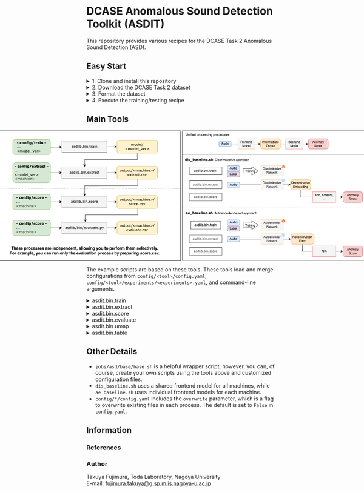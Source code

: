 # DCASE Anomalous Sound Detection Toolkit (ASDIT)

This repository provides various recipes for the DCASE Task 2 Anomalous Sound Detection (ASD).

## Easy Start

<details>
<summary>1. Clone and install this repository</summary>
<br>

**How to**

```bash
[somewhere]$ git clone https://github.com/TakuyaFujimura/dcase-asd-toolkit.git
[somewhere]$ cd dcase-asd-toolkit
[dcase-asd-toolkit]$ python3 -m venv venv # Requires Python 3.10+
[dcase-asd-toolkit]$ source venv/bin/activate
[dcase-asd-toolkit]$ pip install -e .
```

</details>

<details>
<summary>2. Download the DCASE Task 2 dataset</summary>
<br>

**How to**
- Specify `data_dir` and `dcase` in `jobs/download/run.sh`
- `data_dir`: The directory where the dataset will be stored. The default is set to the parent directory of this repository. If unchanged, you do not need to modify `data_dir` in other scripts.
- `dcase`: The dataset name (`dcase2021`, `dcase2022`, `dcase2023`, `dcase2024` are available)

```bash
[dcase-asd-toolkit]$ cd jobs/download
[dcase-asd-toolkit/jobs/download]$ bash run.sh
```

**Result**

```bash
<data_dir>
└── original
    ├── <dcase>
    └── ...
```
</details>

<details>
<summary>3. Format the dataset</summary>
<br>

**How to**

- Specify `data_dir` and `dcase` in `jobs/format/run.sh`
- This process creates a formatted dataset by generating symbolic links to the original dataset (without modifying the original files).
- Normal/anomalous ground truth labels for test data are added during this process.

```bash
[dcase-asd-toolkit]$ cd jobs/format
[dcase-asd-toolkit/jobs/format]$ bash run.sh
```

**Result**

```bash
<data_dir>
├── original
│   ├── <dcase>
│   └── ...
└── formatted
    ├── <dcase>
    └── ...
```

</details>

<details>
<summary>4. Execute the training/testing recipe</summary>
<br>

**How to**
- Specify `data_dir` in `config/train/config.yaml`
- Specify `dcase` in `jobs/asd/example/?.sh`
    - Two example scripts are provided: `dis_baseline.sh` and `ae_baseline.sh`
- This process will automatically execute the training and testing pipeline.



```bash
[dcase-asd-toolkit]$ cd jobs/asd/example
[dcase-asd-toolkit/jobs/asd/example]$ bash dis_baseline.sh
```

**Result**
```bash
dcase-asd-toolkit
├── asdit
├── ...
└── results
    ├── ...
    └── <name> # `example`
        ├── ...
        └── <version> # `dcase2023_baseline_0`
            ├── model
            │   └── <model_ver> # all
            │       ├── .hydra
            │       ├── checkpoints
            │       ├── events.out.tfevents.*
            │       ├── hparams.yaml
            │       └── train.log
            └── output
                └── <ckpt_ver> # `epoch_12`
                    ├── bandsaw
                    ├── bearing
                    ├── ...
                    ├── valve
                    │   ├── hparams.yaml
                    │   ├── test_evaluate.csv # AUC scores on test data
                    │   ├── test_extract.csv # Extracted test data information, including embedding values
                    │   ├── test_score.csv # Anomaly scores for test data
                    │   ├── train_extract.csv # Extracted training data information, including embedding values
                    │   ├── train_score.csv # Anomaly scores for training data
                    │   └── umap # UMAP visualization
                    │── official23-dev.csv # Summarized evaluation results
                    └── official23-eval.csv
```

</details>


## Main Tools

<div style="display: flex; justify-content: center;">
    <img src="docs/tools.drawio.png" alt="Tools" width="500">
    <img src="docs/examples.drawio.png" alt="Example" width="500">
</div>

The example scripts are based on these tools.
These tools load and merge configurations from `config/<tool>/config.yaml`, `config/<tool>/experiments/<experiments>.yaml`, and command-line arguments.


<details>
<summary>asdit.bin.train</summary>
<br>

```bash
# jobs/asd/base/base.sh
python -m asdit.bin.train experiments="${name}/${version}" 'seed='${seed}'' \
'name='${name}'' 'version='${version}''
```

- **Role**: Trains the frontend model
- **Result**: Saves the model to `results/<name>/<version>/model/<model_ver>`

</details>

<details>
<summary>asdit.bin.extract</summary>
<br>

```bash
# jobs/asd/base/base.sh
python -m asdit.bin.extract experiments="${extract_exp}" \
'name='${name}'' 'version='${version}'' 'seed='${seed}'' \
'ckpt_ver='${ckpt_ver}'' 'machine='${machine}''
```

- **Role**: Extracts test/training data information with the trained frontend model
- **Arguments**:
    - `ckpt_ver`: Checkpoint version of the trained frontend model
    - `machine`: Machine type (e.g., `fan`, `slider`, etc.)
- **Result**: Saves the extracted data to `results/<name>/<version>/output/<ckpt_ver>/<machine>//*_extract.csv`

</details>

<details>
<summary>asdit.bin.score</summary>
<br>

```bash
# jobs/asd/base/base.sh
python -m asdit.bin.score experiments="${score_exp}" \
'name='${name}'' 'version='${version}'' 'seed='${seed}'' \
'ckpt_ver='${ckpt_ver}'' 'machine='${machine}''
```

- **Role**: Calculates anomaly scores for test/training data with the extracted information
- **Arguments**: 
    - Specifies the file path for extracted information: `results/<name>/<version>/output/<ckpt_ver>/*_extract.csv`
    - The backend model is specified in `config/score/experiments/<experiments>.yaml`
- **Result**: Saves the anomaly scores to `results/<name>/<version>/output/<ckpt_ver>/<machine>//*_score.csv`

</details>


<details>
<summary>asdit.bin.evaluate</summary>
<br>

```bash
# jobs/asd/base/base.sh
python -m asdit.bin.evaluate experiments="${evaluate_exp}" \
'name='${name}'' 'version='${version}'' 'seed='${seed}'' \
'ckpt_ver='${ckpt_ver}'' 'machine='${machine}''
```

- **Role**: Evaluates the anomaly detection performance
- **Arguments**: Specifies the file path for estimated anomaly scores: `results/<name>/<version>/output/<ckpt_ver>/*_score.csv`
- **Result**: Saves the evaluation results to `results/<name>/<version>/output/<ckpt_ver>/<machine>/*_evaluate.csv`

</details>

<details>
<summary>asdit.bin.umap</summary>
<br>

```bash
# jobs/asd/base/base.sh
python -m asdit.bin.umap experiments="${umap_exp}" \
'name='${name}'' 'version='${version}'' 'seed='${seed}'' \
'ckpt_ver='${ckpt_ver}'' 'machine='${machine}''
```

- **Role**: Extracts and visualizes UMAP embeddings
- **Arguments**: Specifies the file path for extracted information: `results/<name>/<version>/output/<ckpt_ver>/*_extract.csv`
- **Result**: Saves results to `results/<name>/<version>/output/<ckpt_ver>/<machine>/umap`

</details>


<details>
<summary>asdit.bin.table</summary>
<br>

```bash
# jobs/asd/base/base.sh
python -m asdit.bin.table dcase="${dcase}" \
'name='${name}'' 'version='${version}'' 'seed='${seed}'' \
'ckpt_ver='${ckpt_ver}''
```

- **Role**: Summarizes the evaluation results
- **Arguments**: Specifies the evaluation file path `results/<name>/<version>/output/<ckpt_ver>/*_evaluate.csv`
- **Result**: Saves results to `results/<name>/<version>/output/<ckpt_ver>/*.csv`

</details>

## Other Details
- `jobs/asd/base/base.sh` is a helpful wrapper script; however, you can, of course, create your own scripts using the tools above and customized configuration files.
- `dis_baseline.sh` uses a shared frontend model for all machines, while `ae_baseline.sh` uses individual frontend models for each machine.
- `config/*/config.yaml` includes the `overwrite` parameter, which is a flag to overwrite existing files in each process. The default is set to `False` in `config.yaml`.

## Information

### References

### Author

Takuya Fujimura, Toda Laboratory, Nagoya University  
E-mail: fujimura.takuya@g.sp.m.is.nagoya-u.ac.jp
